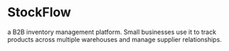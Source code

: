 # StockFlow
a B2B inventory management platform. Small businesses use it to track products across multiple warehouses and manage supplier relationships.
